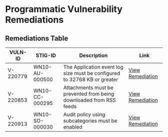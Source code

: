 # Programmatic Vulnerability Remediations

## Remediations Table

| VULN-ID    | STIG-ID       | Description                   |  Link                                                     |
|------------------|------------|-------------------------------|----------------------------------------------------------|
| V-220779| WN10-AU-000500 | The Application event log size must be configured to 32768 KB or greater |  [View Remediation](https://github.com/Dan-Cervantes/STIGS/blob/main/WN10-AU-000500) |
| V-220853| WN10-CC-000295 | Attachments must be prevented from being downloaded from RSS feeds |  [View Remediation](https://github.com/Dan-Cervantes/STIGS/blob/main/WN10-CC-000295) |
| V-220913| WN10-SO-000030 | Audit policy using subcategories must be enabled |  [View Remediation](https://github.com/Dan-Cervantes/STIGS/blob/main/WN10-SO-000030) |

